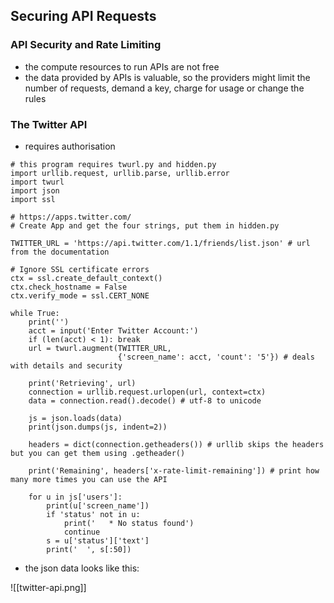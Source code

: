 ## Securing API Requests

### API Security and Rate Limiting
- the compute resources to run APIs are not free
- the data provided by APIs is valuable, so the providers might limit the number of requests, demand a key, charge for usage or change the rules

### The Twitter API
- requires authorisation
```
# this program requires twurl.py and hidden.py
import urllib.request, urllib.parse, urllib.error
import twurl
import json
import ssl

# https://apps.twitter.com/
# Create App and get the four strings, put them in hidden.py

TWITTER_URL = 'https://api.twitter.com/1.1/friends/list.json' # url from the documentation

# Ignore SSL certificate errors
ctx = ssl.create_default_context()
ctx.check_hostname = False
ctx.verify_mode = ssl.CERT_NONE

while True:
    print('')
    acct = input('Enter Twitter Account:')
    if (len(acct) < 1): break
    url = twurl.augment(TWITTER_URL,
                        {'screen_name': acct, 'count': '5'}) # deals with details and security
						
    print('Retrieving', url)
    connection = urllib.request.urlopen(url, context=ctx)
    data = connection.read().decode() # utf-8 to unicode

    js = json.loads(data)
    print(json.dumps(js, indent=2))

    headers = dict(connection.getheaders()) # urllib skips the headers but you can get them using .getheader()
	
    print('Remaining', headers['x-rate-limit-remaining']) # print how many more times you can use the API 

    for u in js['users']:
        print(u['screen_name'])
        if 'status' not in u:
            print('   * No status found')
            continue
        s = u['status']['text']
        print('  ', s[:50])
```

- the json data looks like this:

![[twitter-api.png]]
